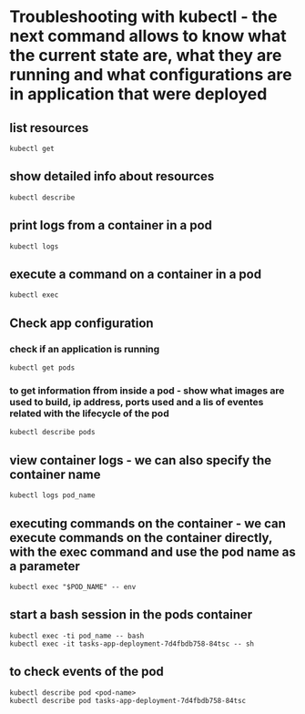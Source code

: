 # Troubleshooting with kubectl - the next command allows to know what the current state are, what they are running and what configurations are in application that were deployed
## list resources
    kubectl get
## show detailed info about resources 
    kubectl describe
## print logs from a container in a pod
    kubectl logs
## execute a command on a container in a pod 
    kubectl exec 

## Check app configuration 
### check if an application is running
    kubectl get pods 
### to get information ffrom inside a pod - show what images are used to build, ip address, ports used and a lis of eventes related with the lifecycle of the pod
    kubectl describe pods 

## view container logs - we can also specify the container name 
    kubectl logs pod_name 
## executing commands on the container - we can execute commands on the container directly, with the exec command and use the pod name as a parameter 
    kubectl exec "$POD_NAME" -- env

## start a bash session in the pods container
    kubectl exec -ti pod_name -- bash
    kubectl exec -it tasks-app-deployment-7d4fbdb758-84tsc -- sh

## to check events of the pod 
    kubectl describe pod <pod-name>
    kubectl describe pod tasks-app-deployment-7d4fbdb758-84tsc